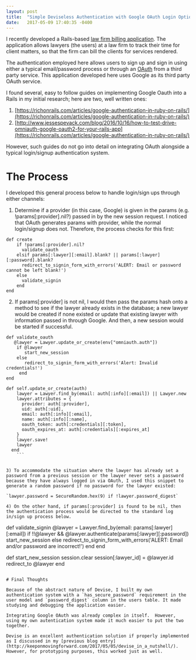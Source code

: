```yaml
---
layout: post
title:  "Simple Deviseless Authentication with Google OAuth Login Option"
date:   2017-05-09 17:40:35 -0400
---
```



I recently developed a Rails-based [law firm billing application](https://github.com/bentonwong/law-firm-billing-software).  The application allows lawyers (the users) at a law firm to track their time for client matters, so that the firm can bill the clients for services rendered.

The authentication employed here allows users to sign up and sign in using either a typical email/password process or through an [OAuth](https://www.sitepoint.com/rails-authentication-oauth-2-0-omniauth/) from a third party service.  This application developed here uses Google as its third party OAuth service.

I found several, easy to follow guides on implementing Google Oauth into a Rails in my initial research; here are two, well written ones:

1. [https://richonrails.com/articles/google-authentication-in-ruby-on-rails/](https://richonrails.com/articles/google-authentication-in-ruby-on-rails/)
2. [http://www.jessespevack.com/blog/2016/10/16/how-to-test-drive-omniauth-google-oauth2-for-your-rails-app](https://richonrails.com/articles/google-authentication-in-ruby-on-rails/)

However, such guides do not go into detail on integrating OAuth alongside a typical login/signup authentication system.

# The Process

I developed this general process below to handle login/sign ups through either channels:

1) Determine if a provider (in this case, Google) is given in the params (e.g. !params[:provider].nil?) passed in by the new session request.  I noticed that OAuth generates params with provider, while the normal login/signup does not.  Therefore, the process checks for this first:

```
def create
    if !params[:provider].nil?
      validate_oauth
    elsif params[:lawyer][:email].blank? || params[:lawyer][:password].blank?
      redirect_to_signin_form_with_errors('ALERT: Email or password cannot be left blank!')
    else
      validate_signin
    end
end
```

2) If params[:provider] is not nil, I would then pass the params hash onto a method to see if the lawyer already exists in the database; a new lawyer would be created if none existed or update that existing lawyer with information passed in through Google.  And then, a new session would be started if successful.

```
def validate_oauth
   @lawyer = Lawyer.update_or_create(env["omniauth.auth"])
    if @lawyer
       start_new_session
    else
       redirect_to_signin_form_with_errors('Alert: Invalid credentials!')
     end
end

def self.update_or_create(auth)
    lawyer = Lawyer.find_by(email: auth[:info][:email]) || Lawyer.new
    lawyer.attributes = {
      provider: auth[:provider],
      uid: auth[:uid],
      email: auth[:info][:email],
      name: auth[:info][:name],
      oauth_token: auth[:credentials][:token],
      oauth_expires_at: auth[:credentials][:expires_at]
    }
    lawyer.save!
    lawyer
  end
	```
	

3) To accommodate the situation where the lawyer has already set a password from a previous session or the lawyer never sets a password because they have always logged in via OAuth, I used this snippet to generate a random password if no password for the lawyer existed:

`lawyer.password = SecureRandom.hex(9) if !lawyer.password_digest`

4) On the other hand, if params[:provider] is found to be nil, then the authentication process would be directed to the standard log in/sign up process below.

```
def validate_signin
   @lawyer = Lawyer.find_by(email: params[:lawyer][:email])
   if !!@lawyer && @lawyer.authenticate(params[:lawyer][:password])
      start_new_session
   else
      redirect_to_signin_form_with_errors('ALERT: Email and/or password are incorrect!')
   end
end

def start_new_session
   session.clear
   session[:lawyer_id] = @lawyer.id
   redirect_to @lawyer
end
```

# Final Thoughts

Because of the abstract nature of Devise, I built my own authentication system with a `has_secure_password` requirement in the user model and `password_digest` column in the users table. It made studying and debugging the application easier.

Integrating Google OAuth was already complex in itself.  However, using my own autentication system made it much easier to put the two together.

Devise is an excellent authentication solution if properly implemented as I discussed in my [previous blog entry](http://keeponmovingforward.com/2017/05/05/devise_in_a_nutshell/).  However, for prototyping purposes, this worked just as well.
